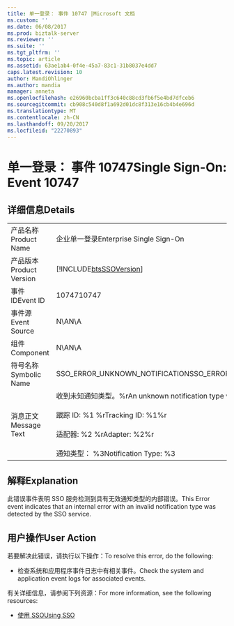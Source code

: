 ```yaml
---
title: 单一登录： 事件 10747 |Microsoft 文档
ms.custom: ''
ms.date: 06/08/2017
ms.prod: biztalk-server
ms.reviewer: ''
ms.suite: ''
ms.tgt_pltfrm: ''
ms.topic: article
ms.assetid: 63ae1ab4-0f4e-45a7-83c1-31b8037e4dd7
caps.latest.revision: 10
author: MandiOhlinger
ms.author: mandia
manager: anneta
ms.openlocfilehash: e26960bcba1ff3c640c88cd3fb6f5e4bd7dfceb6
ms.sourcegitcommit: cb908c540d8f1a692d01dc8f313e16cb4b4e696d
ms.translationtype: MT
ms.contentlocale: zh-CN
ms.lasthandoff: 09/20/2017
ms.locfileid: "22270893"
---
```

# <a name="single-sign-on-event-10747"></a><span data-ttu-id="f84a8-102">单一登录： 事件 10747</span><span class="sxs-lookup"><span data-stu-id="f84a8-102">Single Sign-On: Event 10747</span></span>
## <a name="details"></a><span data-ttu-id="f84a8-103">详细信息</span><span class="sxs-lookup"><span data-stu-id="f84a8-103">Details</span></span>  
  
|||  
|-|-|  
|<span data-ttu-id="f84a8-104">产品名称</span><span class="sxs-lookup"><span data-stu-id="f84a8-104">Product Name</span></span>|<span data-ttu-id="f84a8-105">企业单一登录</span><span class="sxs-lookup"><span data-stu-id="f84a8-105">Enterprise Single Sign-On</span></span>|  
|<span data-ttu-id="f84a8-106">产品版本</span><span class="sxs-lookup"><span data-stu-id="f84a8-106">Product Version</span></span>|[!INCLUDE[btsSSOVersion](../includes/btsssoversion-md.md)]|  
|<span data-ttu-id="f84a8-107">事件 ID</span><span class="sxs-lookup"><span data-stu-id="f84a8-107">Event ID</span></span>|<span data-ttu-id="f84a8-108">10747</span><span class="sxs-lookup"><span data-stu-id="f84a8-108">10747</span></span>|  
|<span data-ttu-id="f84a8-109">事件源</span><span class="sxs-lookup"><span data-stu-id="f84a8-109">Event Source</span></span>|<span data-ttu-id="f84a8-110">N\A</span><span class="sxs-lookup"><span data-stu-id="f84a8-110">N\A</span></span>|  
|<span data-ttu-id="f84a8-111">组件</span><span class="sxs-lookup"><span data-stu-id="f84a8-111">Component</span></span>|<span data-ttu-id="f84a8-112">N\A</span><span class="sxs-lookup"><span data-stu-id="f84a8-112">N\A</span></span>|  
|<span data-ttu-id="f84a8-113">符号名称</span><span class="sxs-lookup"><span data-stu-id="f84a8-113">Symbolic Name</span></span>|<span data-ttu-id="f84a8-114">SSO_ERROR_UNKNOWN_NOTIFICATION</span><span class="sxs-lookup"><span data-stu-id="f84a8-114">SSO_ERROR_UNKNOWN_NOTIFICATION</span></span>|  
|<span data-ttu-id="f84a8-115">消息正文</span><span class="sxs-lookup"><span data-stu-id="f84a8-115">Message Text</span></span>|<span data-ttu-id="f84a8-116">收到未知通知类型。%r</span><span class="sxs-lookup"><span data-stu-id="f84a8-116">An unknown notification type was received.%r</span></span><br /><br /> <span data-ttu-id="f84a8-117">跟踪 ID: %1 %r</span><span class="sxs-lookup"><span data-stu-id="f84a8-117">Tracking ID: %1%r</span></span><br /><br /> <span data-ttu-id="f84a8-118">适配器: %2 %r</span><span class="sxs-lookup"><span data-stu-id="f84a8-118">Adapter: %2%r</span></span><br /><br /> <span data-ttu-id="f84a8-119">通知类型： %3</span><span class="sxs-lookup"><span data-stu-id="f84a8-119">Notification Type: %3</span></span>|  
  
## <a name="explanation"></a><span data-ttu-id="f84a8-120">解释</span><span class="sxs-lookup"><span data-stu-id="f84a8-120">Explanation</span></span>  
 <span data-ttu-id="f84a8-121">此错误事件表明 SSO 服务检测到具有无效通知类型的内部错误。</span><span class="sxs-lookup"><span data-stu-id="f84a8-121">This Error event indicates that an internal error with an invalid notification type was detected by the SSO service.</span></span>  
  
## <a name="user-action"></a><span data-ttu-id="f84a8-122">用户操作</span><span class="sxs-lookup"><span data-stu-id="f84a8-122">User Action</span></span>  
 <span data-ttu-id="f84a8-123">若要解决此错误，请执行以下操作：</span><span class="sxs-lookup"><span data-stu-id="f84a8-123">To resolve this error, do the following:</span></span>  
  
-   <span data-ttu-id="f84a8-124">检查系统和应用程序事件日志中有相关事件。</span><span class="sxs-lookup"><span data-stu-id="f84a8-124">Check the system and application event logs for associated events.</span></span>  
  
 <span data-ttu-id="f84a8-125">有关详细信息，请参阅下列资源：</span><span class="sxs-lookup"><span data-stu-id="f84a8-125">For more information, see the following resources:</span></span>  
  
-   [<span data-ttu-id="f84a8-126">使用 SSO</span><span class="sxs-lookup"><span data-stu-id="f84a8-126">Using SSO</span></span>](../core/using-sso.md)